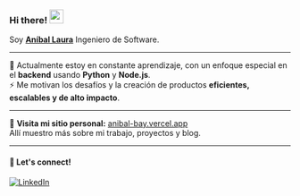 ### Hi there! <img src="https://emojis.slackmojis.com/emojis/images/1536351075/4594/blob-wave.gif" width="25"/>

Soy [**Aníbal Laura**](https://anibal-bay.vercel.app/) Ingeniero de Software.

---

🌱 Actualmente estoy en constante aprendizaje, con un enfoque especial en el **backend** usando **Python** y **Node.js**.  
⚡ Me motivan los desafíos y la creación de productos **eficientes, escalables y de alto impacto**.  

---

🔗 **Visita mi sitio personal:** [anibal-bay.vercel.app](https://anibal-bay.vercel.app/)  
Allí muestro más sobre mi trabajo, proyectos y blog.  

---

#### 🤝 Let's connect!
[<img alt="LinkedIn" src="https://img.shields.io/badge/LinkedIn-%230E76A8.svg?&style=for-the-badge&logo=LinkedIn&logoColor=white" />](https://www.linkedin.com/in/aniballaura/)  
